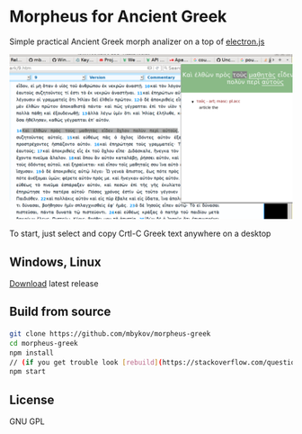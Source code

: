 # Morpheus for Ancient Greek


Simple practical Ancient Greek morph analizer on a top of [electron.js](https://github.com/electron/electron)


![Morpheus](https://github.com/mbykov/morpheus-greek/blob/master/assets/morpheus.png)

To start, just select and copy Crtl-C Greek text anywhere on a desktop


## Windows, Linux

[Download](https://github.com/mbykov/morpheus-greek/releases/latest) latest release

## Build from source

````bash
git clone https://github.com/mbykov/morpheus-greek
cd morpheus-greek
npm install
// (if you get trouble look [rebuild](https://stackoverflow.com/questions/42616008/node-module-version-conflict-when-installing-modules-for-electron)
npm start

````




## License

  GNU GPL
